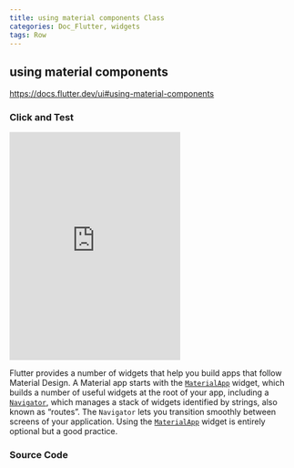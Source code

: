 ```yaml
---
title: using material components Class
categories: Doc_Flutter, widgets
tags: Row
---
```

## using material components

https://docs.flutter.dev/ui#using-material-components

### Click and Test

<iframe src="https://kissthecoke.github.io/doc_flutter_samples//" style="width:300px;height:400px;border:none"></iframe>

Flutter provides a number of widgets that help you build apps that follow Material Design. A Material app starts with the [`MaterialApp`](https://api.flutter.dev/flutter/material/MaterialApp-class.html) widget, which builds a number of useful widgets at the root of your app, including a [`Navigator`](https://api.flutter.dev/flutter/widgets/Navigator-class.html), which manages a stack of widgets identified by strings, also known as “routes”. The `Navigator` lets you transition smoothly between screens of your application. Using the [`MaterialApp`](https://api.flutter.dev/flutter/material/MaterialApp-class.html) widget is entirely optional but a good practice.

### Source Code

<script src="https://gist.github.com/kissthecoke/5c16fc2d8049bf4f2b33c070127117c3.js"></script>
